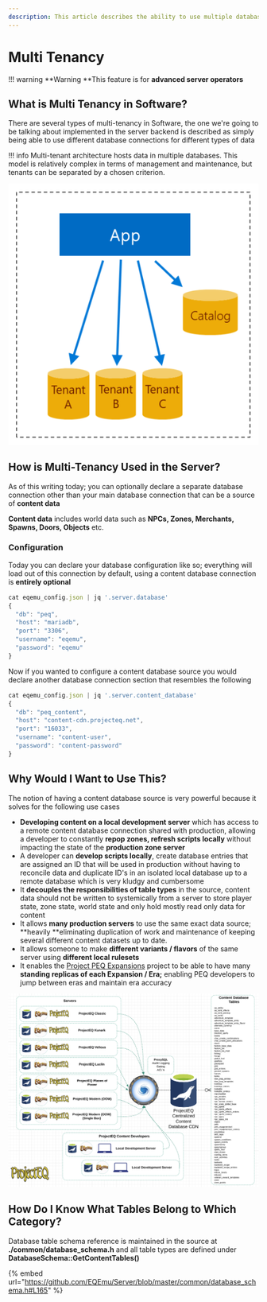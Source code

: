 ```yaml
---
description: This article describes the ability to use multiple database and data sources
---
```


# Multi Tenancy



!!! warning
      **Warning **This feature is for **advanced server operators**


## What is Multi Tenancy in Software?

There are several types of multi-tenancy in Software, the one we're going to be talking about implemented in the server backend is described as simply being able to use different database connections for different types of data

!!! info
      Multi-tenant architecture hosts data in multiple databases. This model is relatively complex in terms of management and maintenance, but tenants can be separated by a chosen criterion.


![](<../../gitbook/assets/image (19).png>)

## How is Multi-Tenancy Used in the Server?

As of this writing today; you can optionally declare a separate database connection other than your main database connection that can be a source of **content data**

**Content data** includes world data such as **NPCs, Zones, Merchants, Spawns, Doors, Objects** etc.

### Configuration

Today you can declare your database configuration like so; everything will load out of this connection by default, using a content database connection is **entirely optional**

```javascript
cat eqemu_config.json | jq '.server.database'
{
  "db": "peq",
  "host": "mariadb",
  "port": "3306",
  "username": "eqemu",
  "password": "eqemu"
}
```

Now if you wanted to configure a content database source you would declare another database connection section that resembles the following

```javascript
cat eqemu_config.json | jq '.server.content_database'
{
  "db": "peq_content",
  "host": "content-cdn.projecteq.net",
  "port": "16033",
  "username": "content-user",
  "password": "content-password"
}
```

## Why Would I Want to Use This?

The notion of having a content database source is very powerful because it solves for the following use cases

* **Developing content on a local development server** which has access to a remote content database connection shared with production, allowing a developer to constantly **repop zones, refresh scripts locally** without impacting the state of the **production zone server**
* A developer can **develop scripts locally**, create database entries that are assigned an ID that will be used in production without having to reconcile data and duplicate ID's in an isolated local database up to a remote database which is very kludgy and cumbersome
* It **decouples the responsibilities of table types** in the source, content data should not be written to systemically from a server to store player state, zone state, world state and only hold mostly read only data for content
* It allows **many production servers** to use the same exact data source; **heavily **eliminating duplication of work and maintenance of keeping several different content datasets up to date. 
* It allows someone to make **different variants / flavors** of the same server using **different local rulesets**
* It enables the [Project PEQ Expansions](../../in-development/project-peq-expansions/) project to be able to have many **standing replicas of each Expansion / Era;** enabling PEQ developers to jump between eras and maintain era accuracy

![Many development servers using the same content database](<../../gitbook/assets/image (18).png>)

## How Do I Know What Tables Belong to Which Category?

Database table schema reference is maintained in the source at **./common/database_schema.h** and all table types are defined under **DatabaseSchema::GetContentTables()**

{% embed url="https://github.com/EQEmu/Server/blob/master/common/database_schema.h#L165" %}

